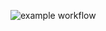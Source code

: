 ![example workflow](https://github.com/Kacper13b/bank-zbozowy-mvn/actions/workflows/ci.yml/badge.svg)

